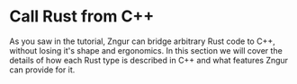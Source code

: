 # Call Rust from C++

As you saw in the tutorial, Zngur can bridge arbitrary Rust code to C++, without losing it's shape and ergonomics. In this section
we will cover the details of how each Rust type is described in C++ and what features Zngur can provide for it.
